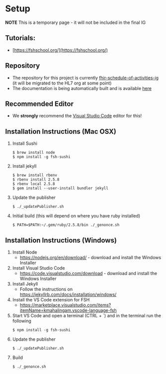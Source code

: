 # Setup

**NOTE** This is a temporary page - it will not be included in the final IG

## Tutorials:
* [https://fshschool.org/](https://fshschool.org/)

## Repository
* The repository for this project is currently [fhir-schedule-of-activities-ig](https://github.com/phuse-org/fhir-schedule-of-activities-ig) (it will be migrated to the HL7 org at some point)
* The documentation is being automatically built and is available [here](https://phuse-org.github.io/fhir-schedule-of-activities-ig/)


## Recommended Editor 
* We **strongly** recommend the [Visual Studio Code](https://code.visualstudio.com/) editor for this!

## Installation Instructions (Mac OSX)
1. Install Sushi
    ```shell
    $ brew install node
    $ npm install -g fsh-sushi 
    ```
2. Install jekyll
    ```shell
    $ brew install rbenv
    $ rbenv install 2.5.8
    $ rbenv local 2.5.8
    $ gem install --user-install bundler jekyll
    ```
3. Update the publisher
    ```shell
    $ ./_updatePublisher.sh
    ```
4. Initial build (this will depend on where you have ruby installed)
    ```shell
    $ PATH=$PATH:~/.gem/ruby/2.5.8/bin ./_genonce.sh
    ```

## Installation Instructions (Windows)
1. Install Node
    * https://nodejs.org/en/download/ - download and install the Windows Installer 
2. Install Visual Studio Code 
    * https://code.visualstudio.com/download - download and install the Windows Installer
3. Install Jekyll 
    * Follow the instructions on https://jekyllrb.com/docs/installation/windows/
4. Install the VS Code extension for FSH
    * https://marketplace.visualstudio.com/items?itemName=kmahalingam.vscode-language-fsh 
5. Start VS Code and open a terminal (CTRL + `) and in the terminal run the following
    ```shell
    $ npm install -g fsh-sushi 
    ```
6. Update the publisher
    ```shell
    $ ./_updatePublisher.sh
    ```
7. Build
    ```shell
    $ ./_genonce.sh
    ```



